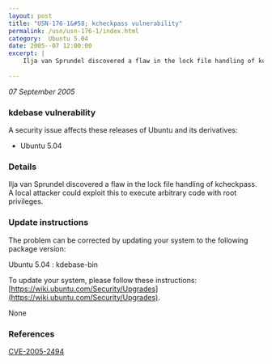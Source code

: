 ```yaml
---
layout: post
title: "USN-176-1&#58; kcheckpass vulnerability"
permalink: /usn/usn-176-1/index.html
category:  Ubuntu 5.04
date: 2005--07 12:00:00
excerpt: |
    Ilja van Sprundel discovered a flaw in the lock file handling of kcheckpass. A local attacker could exploit this to execute arbitrary code with root privileges.
    
--- 
```

 
 

*07 September 2005*

### kdebase vulnerability

A security issue affects these releases of Ubuntu and its derivatives:

* Ubuntu 5.04

### Details

Ilja van Sprundel discovered a flaw in the lock file handling of kcheckpass. A local attacker could exploit this to execute arbitrary code with root privileges.

### Update instructions

The problem can be corrected by updating your system to the following package version:

Ubuntu 5.04
 : kdebase-bin 

To update your system, please follow these instructions: [https://wiki.ubuntu.com/Security/Upgrades](https://wiki.ubuntu.com/Security/Upgrades).

None

### References

 
 [CVE-2005-2494](http://people.ubuntu.com/~ubuntu-security/cve/CVE-2005-2494)
 

